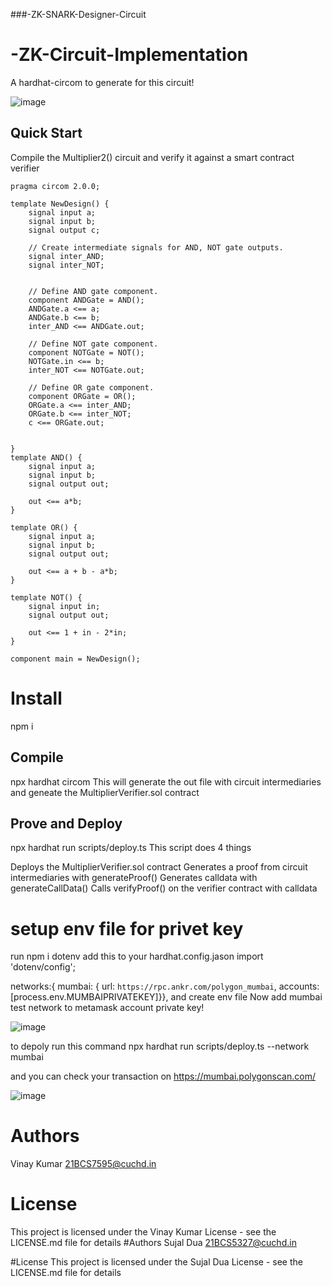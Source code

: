 ###-ZK-SNARK-Designer-Circuit


# -ZK-Circuit-Implementation
A hardhat-circom  to generate for this circuit!

![image](https://github.com/0Sujal/-ZK-SNARK-Designer-Circuit/assets/90201074/37d8bf38-c8c0-457b-9180-86ed493dbda6)

## Quick Start
Compile the Multiplier2() circuit and verify it against a smart contract verifier

```
pragma circom 2.0.0;

template NewDesign() {
    signal input a;
    signal input b;
    signal output c;

    // Create intermediate signals for AND, NOT gate outputs.
    signal inter_AND;
    signal inter_NOT;


    // Define AND gate component.
    component ANDGate = AND();
    ANDGate.a <== a;
    ANDGate.b <== b;
    inter_AND <== ANDGate.out;

    // Define NOT gate component.
    component NOTGate = NOT();
    NOTGate.in <== b;
    inter_NOT <== NOTGate.out;

    // Define OR gate component.
    component ORGate = OR();
    ORGate.a <== inter_AND;
    ORGate.b <== inter_NOT;
    c <== ORGate.out;

    
}
template AND() {
    signal input a;
    signal input b;
    signal output out;

    out <== a*b;
}

template OR() {
    signal input a;
    signal input b;
    signal output out;

    out <== a + b - a*b;
}

template NOT() {
    signal input in;
    signal output out;

    out <== 1 + in - 2*in;
}

component main = NewDesign();
```

# Install
npm i

## Compile
npx hardhat circom   This will generate the out file with circuit intermediaries and geneate the MultiplierVerifier.sol contract

## Prove and Deploy
npx hardhat run scripts/deploy.ts This script does 4 things

Deploys the MultiplierVerifier.sol contract
Generates a proof from circuit intermediaries with generateProof()
Generates calldata with generateCallData()
Calls verifyProof() on the verifier contract with calldata
# setup env file for privet key 
  run  npm i dotenv
  add this to your hardhat.config.jason 
  import 'dotenv/config';
  
   networks:{
  mumbai: {
    url: `https://rpc.ankr.com/polygon_mumbai`,
    accounts: [process.env.MUMBAIPRIVATEKEY]}},
    and create env file 
 Now  add mumbai test network to metamask account private key!  

 ![image](https://github.com/0Sujal/-ZK-SNARK-Designer-Circuit/assets/90201074/63a18f84-063d-4b05-8a6f-3a5684033ba7)
 
 to depoly run this command 
 npx hardhat run scripts/deploy.ts --network mumbai
 
 and you can check your transaction on https://mumbai.polygonscan.com/ 

 ![image](https://github.com/0Sujal/-ZK-SNARK-Designer-Circuit/assets/90201074/254ca899-fe7e-4046-8daa-924d7d028115)
 
# Authors
Vinay Kumar 21BCS7595@cuchd.in

# License
This project is licensed under the Vinay Kumar License - see the LICENSE.md file for details
#Authors Sujal Dua 21BCS5327@cuchd.in

#License This project is licensed under the Sujal Dua License - see the LICENSE.md file for details
